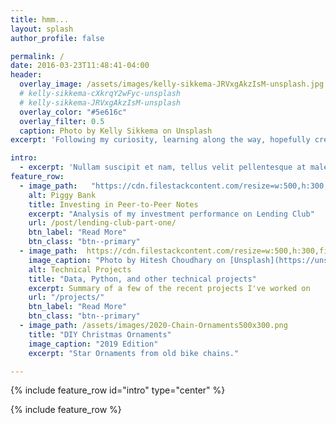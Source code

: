 ```yaml
---
title: hmm...
layout: splash
author_profile: false

permalink: /
date: 2016-03-23T11:48:41-04:00
header:
  overlay_image: /assets/images/kelly-sikkema-JRVxgAkzIsM-unsplash.jpg
  # kelly-sikkema-cXkrqY2wFyc-unsplash
  # kelly-sikkema-JRVxgAkzIsM-unsplash  
  overlay_color: "#5e616c"
  overlay_filter: 0.5  
  caption: Photo by Kelly Sikkema on Unsplash
excerpt: 'Following my curiosity, learning along the way, hopefully creating useful stuff.'

intro:
  - excerpt: 'Nullam suscipit et nam, tellus velit pellentesque at malesuada, enim eaque. Quis nulla, netus tempor in diam gravida tincidunt, *proin faucibus* voluptate felis id sollicitudin. Centered with `type="center"`'
feature_row:
  - image_path:   "https://cdn.filestackcontent.com/resize=w:500,h:300,fit:crop/compress/3vLHQUvRxyMfKDpkJD8N"
    alt: Piggy Bank
    title: Investing in Peer-to-Peer Notes
    excerpt: "Analysis of my investment performance on Lending Club"
    url: /post/lending-club-part-one/
    btn_label: "Read More"  
    btn_class: "btn--primary"
  - image_path:  https://cdn.filestackcontent.com/resize=w:500,h:300,fit:crop/compress/2lRnaBCVRRmnvYby4tsk
    image_caption: "Photo by Hitesh Choudhary on [Unsplash](https://unsplash.com/)"
    alt: Technical Projects
    title: "Data, Python, and other technical projects"
    excerpt: Summary of a few of the recent projects I've worked on
    url: "/projects/"
    btn_label: "Read More"
    btn_class: "btn--primary"
  - image_path: /assets/images/2020-Chain-Ornaments500x300.png  
    title: "DIY Christmas Ornaments"
    image_caption: "2019 Edition"    
    excerpt: "Star Ornaments from old bike chains."

---
```


{% include feature_row id="intro" type="center" %}

{% include feature_row %}
